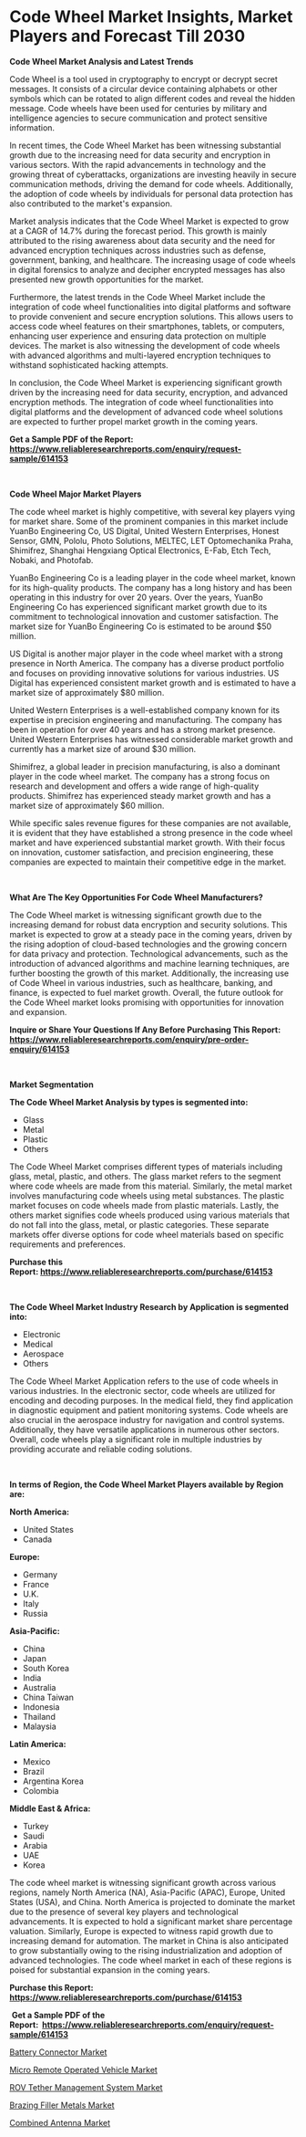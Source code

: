 <p><h1>Code Wheel Market Insights, Market Players and Forecast Till 2030</h1></p><p><strong>Code Wheel Market Analysis and Latest Trends</strong></p>
<p><p>Code Wheel is a tool used in cryptography to encrypt or decrypt secret messages. It consists of a circular device containing alphabets or other symbols which can be rotated to align different codes and reveal the hidden message. Code wheels have been used for centuries by military and intelligence agencies to secure communication and protect sensitive information.</p><p>In recent times, the Code Wheel Market has been witnessing substantial growth due to the increasing need for data security and encryption in various sectors. With the rapid advancements in technology and the growing threat of cyberattacks, organizations are investing heavily in secure communication methods, driving the demand for code wheels. Additionally, the adoption of code wheels by individuals for personal data protection has also contributed to the market's expansion.</p><p>Market analysis indicates that the Code Wheel Market is expected to grow at a CAGR of 14.7% during the forecast period. This growth is mainly attributed to the rising awareness about data security and the need for advanced encryption techniques across industries such as defense, government, banking, and healthcare. The increasing usage of code wheels in digital forensics to analyze and decipher encrypted messages has also presented new growth opportunities for the market.</p><p>Furthermore, the latest trends in the Code Wheel Market include the integration of code wheel functionalities into digital platforms and software to provide convenient and secure encryption solutions. This allows users to access code wheel features on their smartphones, tablets, or computers, enhancing user experience and ensuring data protection on multiple devices. The market is also witnessing the development of code wheels with advanced algorithms and multi-layered encryption techniques to withstand sophisticated hacking attempts.</p><p>In conclusion, the Code Wheel Market is experiencing significant growth driven by the increasing need for data security, encryption, and advanced encryption methods. The integration of code wheel functionalities into digital platforms and the development of advanced code wheel solutions are expected to further propel market growth in the coming years.</p></p>
<p><strong>Get a Sample PDF of the Report:&nbsp; <a href="https://www.reliableresearchreports.com/enquiry/request-sample/614153">https://www.reliableresearchreports.com/enquiry/request-sample/614153</a></strong></p>
<p>&nbsp;</p>
<p><strong>Code Wheel Major Market Players</strong></p>
<p><p>The code wheel market is highly competitive, with several key players vying for market share. Some of the prominent companies in this market include YuanBo Engineering Co, US Digital, United Western Enterprises, Honest Sensor, GMN, Pololu, Photo Solutions, MELTEC, LET Optomechanika Praha, Shimifrez, Shanghai Hengxiang Optical Electronics, E-Fab, Etch Tech, Nobaki, and Photofab.</p><p>YuanBo Engineering Co is a leading player in the code wheel market, known for its high-quality products. The company has a long history and has been operating in this industry for over 20 years. Over the years, YuanBo Engineering Co has experienced significant market growth due to its commitment to technological innovation and customer satisfaction. The market size for YuanBo Engineering Co is estimated to be around $50 million.</p><p>US Digital is another major player in the code wheel market with a strong presence in North America. The company has a diverse product portfolio and focuses on providing innovative solutions for various industries. US Digital has experienced consistent market growth and is estimated to have a market size of approximately $80 million.</p><p>United Western Enterprises is a well-established company known for its expertise in precision engineering and manufacturing. The company has been in operation for over 40 years and has a strong market presence. United Western Enterprises has witnessed considerable market growth and currently has a market size of around $30 million.</p><p>Shimifrez, a global leader in precision manufacturing, is also a dominant player in the code wheel market. The company has a strong focus on research and development and offers a wide range of high-quality products. Shimifrez has experienced steady market growth and has a market size of approximately $60 million.</p><p>While specific sales revenue figures for these companies are not available, it is evident that they have established a strong presence in the code wheel market and have experienced substantial market growth. With their focus on innovation, customer satisfaction, and precision engineering, these companies are expected to maintain their competitive edge in the market.</p></p>
<p>&nbsp;</p>
<p><strong>What Are The Key Opportunities For Code Wheel Manufacturers?</strong></p>
<p><p>The Code Wheel market is witnessing significant growth due to the increasing demand for robust data encryption and security solutions. This market is expected to grow at a steady pace in the coming years, driven by the rising adoption of cloud-based technologies and the growing concern for data privacy and protection. Technological advancements, such as the introduction of advanced algorithms and machine learning techniques, are further boosting the growth of this market. Additionally, the increasing use of Code Wheel in various industries, such as healthcare, banking, and finance, is expected to fuel market growth. Overall, the future outlook for the Code Wheel market looks promising with opportunities for innovation and expansion.</p></p>
<p><strong>Inquire or Share Your Questions If Any Before Purchasing This Report: <a href="https://www.reliableresearchreports.com/enquiry/pre-order-enquiry/614153">https://www.reliableresearchreports.com/enquiry/pre-order-enquiry/614153</a></strong></p>
<p>&nbsp;</p>
<p><strong>Market Segmentation</strong></p>
<p><strong>The Code Wheel Market Analysis by types is segmented into:</strong></p>
<p><ul><li>Glass</li><li>Metal</li><li>Plastic</li><li>Others</li></ul></p>
<p><p>The Code Wheel Market comprises different types of materials including glass, metal, plastic, and others. The glass market refers to the segment where code wheels are made from this material. Similarly, the metal market involves manufacturing code wheels using metal substances. The plastic market focuses on code wheels made from plastic materials. Lastly, the others market signifies code wheels produced using various materials that do not fall into the glass, metal, or plastic categories. These separate markets offer diverse options for code wheel materials based on specific requirements and preferences.</p></p>
<p><strong>Purchase this Report:&nbsp;<a href="https://www.reliableresearchreports.com/purchase/614153">https://www.reliableresearchreports.com/purchase/614153</a></strong></p>
<p>&nbsp;</p>
<p><strong>The Code Wheel Market Industry Research by Application is segmented into:</strong></p>
<p><ul><li>Electronic</li><li>Medical</li><li>Aerospace</li><li>Others</li></ul></p>
<p><p>The Code Wheel Market Application refers to the use of code wheels in various industries. In the electronic sector, code wheels are utilized for encoding and decoding purposes. In the medical field, they find application in diagnostic equipment and patient monitoring systems. Code wheels are also crucial in the aerospace industry for navigation and control systems. Additionally, they have versatile applications in numerous other sectors. Overall, code wheels play a significant role in multiple industries by providing accurate and reliable coding solutions.</p></p>
<p>&nbsp;</p>
<p><strong>In terms of Region, the Code Wheel Market Players available by Region are:</strong></p>
<p>
    <p> <strong> North America: </strong>
        <ul>
            <li>United States</li>
            <li>Canada</li>
        </ul>
        </p> 
    <p> <strong> Europe: </strong>
        <ul>
            <li>Germany</li>
            <li>France</li>
            <li>U.K.</li>
            <li>Italy</li>
            <li>Russia</li>
        </ul>
        </p> 
    <p> <strong> Asia-Pacific: </strong>
        <ul>
            <li>China</li>
            <li>Japan</li>
            <li>South Korea</li>
            <li>India</li>
            <li>Australia</li>
            <li>China Taiwan</li>
            <li>Indonesia</li>
            <li>Thailand</li>
            <li>Malaysia</li>
        </ul>
        </p> 
    <p> <strong> Latin America: </strong>
        <ul>
            <li>Mexico</li>
            <li>Brazil</li>
            <li>Argentina Korea</li>
            <li>Colombia</li>
        </ul>
        </p> 
    <p> <strong> Middle East & Africa: </strong>
        <ul>
            <li>Turkey</li>
            <li>Saudi</li>
            <li>Arabia</li>
            <li>UAE</li>
            <li>Korea</li>
        </ul>
    </p>
    </p>
<p><p>The code wheel market is witnessing significant growth across various regions, namely North America (NA), Asia-Pacific (APAC), Europe, United States (USA), and China. North America is projected to dominate the market due to the presence of several key players and technological advancements. It is expected to hold a significant market share percentage valuation. Similarly, Europe is expected to witness rapid growth due to increasing demand for automation. The market in China is also anticipated to grow substantially owing to the rising industrialization and adoption of advanced technologies. The code wheel market in each of these regions is poised for substantial expansion in the coming years.</p></p>
<p><strong>Purchase this Report: <a href="https://www.reliableresearchreports.com/purchase/614153">https://www.reliableresearchreports.com/purchase/614153</a></strong></p>
<p>&nbsp;<strong>Get a Sample PDF of the Report:&nbsp;&nbsp;<a href="https://www.reliableresearchreports.com/enquiry/request-sample/614153">https://www.reliableresearchreports.com/enquiry/request-sample/614153</a></strong></p>
<p><strong></strong></p>
<p><p><a href="https://github.com/RickHolmes3/Market-Research-Report-List-1/blob/main/battery-connector-market.md">Battery Connector Market</a></p><p><a href="https://www.linkedin.com/pulse/micro-remote-operated-vehicle-market-size-growth-forecast-4r6oe/">Micro Remote Operated Vehicle Market</a></p><p><a href="https://www.linkedin.com/pulse/rov-tether-management-system-market-size-growth-forecast-klgge/">ROV Tether Management System Market</a></p><p><a href="https://medium.com/@candicekoss1946/brazing-filler-metals-market-size-growth-forecast-2023-2030-839771b9c9a4">Brazing Filler Metals Market</a></p><p><a href="https://github.com/CliffMedina6/Market-Research-Report-List-1/blob/main/combined-antenna-market.md">Combined Antenna Market</a></p></p>
